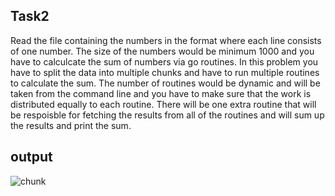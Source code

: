 ##  Task2
Read the file containing the numbers in the format where each line consists of one number.
The size of the numbers would be minimum 1000 and you have to calculcate the sum of numbers via go routines.
In this problem you have to split the data into multiple chunks and have to run multiple routines to calculate the sum.
The number of routines would be dynamic and will be taken from the command line and you have to make sure that the work is distributed  equally to each routine.
There will be one extra routine that will be respoisble for fetching the results from all of the routines and will sum up the results and print the sum.
## output
![chunk](https://user-images.githubusercontent.com/93153939/179921220-7e255d51-568b-43ae-b7b9-09b18251cb1b.PNG)
